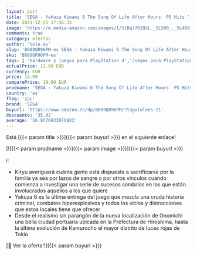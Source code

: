 ```yaml
---
layout: post
title: 'SEGA - Yakuza Kiwami 6 The Song Of Life After Hours  PS Hits '
date: 2021-12-21 17:56:35
image: 'https://m.media-amazon.com/images/I/51Bql7R2Q5L._SL500_._SL400_.jpg'
comments: true
category: ofertas
author: 'tole.es'
slug: 'B089QR96PM-es SEGA - Yakuza Kiwami 6 The Song Of Life After Hours PS Hits'
sku: 'B089QR96PM-es'
tags: [ 'Hardware y juegos para PlayStation 4','Juegos para PlayStation 4','Videojuegos','sega', ]
actualPrice: 12.99 EUR
currency: EUR
price: 12.99
comparePrice: 19.99 EUR
prodname: 'SEGA - Yakuza Kiwami 6 The Song Of Life After Hours  PS Hits '
country: 'es'
flag: '🇪🇸'
brand: 'SEGA'
buyurl: 'https://www.amazon.es/dp/B089QR96PM/?tag=tolees-21'
descuento: '35.02'
average: '16.9376923076923'
---
```


Está [{{< param title >}}]({{< param buyurl >}}) en el siguiente enlace!

[![{{< param prodname >}}]({{< param image >}})]({{< param buyurl >}})

ℹ️:

- Kiryu averiguará cuánta gente está dispuesta a sacrificarse por la familia ya sea por lazos de sangre o por otros vínculos cuando comienza a investigar una serie de sucesos sombríos en los que están involucrados aquellos a los que quiere
- Yakuza 6 es la última entrega del juego que mezcla una cruda historia criminal, combates hiperexplosivos y todos los vicios y distracciones que estos locales tiene que ofrecer
- Desde el realismo sin parangón de la nueva localización de Onomichi una bella ciudad portuaria ubicada en la Prefectura de Hiroshima, hasta la última evolución de Kamurocho el mayor distrito de luces rojas de Tokio

[🛒 Ver la oferta!!]({{< param buyurl >}})
